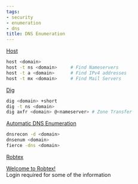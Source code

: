 ```yaml
---
tags:
- security
- enumeration
- dns
title: DNS Enumeration
---
```


<u>Host</u>

````bash
host <domain>
host -t ns <domain> 	# Find Nameservers
host -t a <domain> 		# Find IPv4 addresses
host -t mx <domain> 	# Find Mail Servers
````

<u>Dig</u>

````bash
dig <domain> +short
dig -t ns <domain>
dig axfr <domain> @<nameserver> # Zone Transfer
````

<u>Automatic DNS Enumeration</u>

````bash
dnsrecon -d <domain>
dnsenum <domain>
fierce -dns <domain>
````

<u>Robtex</u>
  
   [Welcome to Robtex!](https://www.robtex.com/)  
   Login required for some of the information